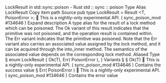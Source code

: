 LockResult in std::sync::poison - Rust
std
::
sync
::
poison
Type Alias
LockResult
Copy item path
Source
pub type LockResult<T> =
Result
<T,
PoisonError
<T>>;
🔬
This is a nightly-only experimental API. (
sync_poison_mod
#134646
)
Expand description
A type alias for the result of a lock method which can be poisoned.
The
Ok
variant of this result indicates that the primitive was not
poisoned, and the operation result is contained within. The
Err
variant indicates
that the primitive was poisoned. Note that the
Err
variant
also
carries
an associated value assigned by the lock method, and it can be acquired through the
into_inner
method. The semantics of the associated value depends on the corresponding
lock method.
Aliased Type
§
enum LockResult<T> {
    Ok(T),
    Err(
PoisonError
<T>),
}
Variants
§
§
Ok(T)
🔬
This is a nightly-only experimental API. (
sync_poison_mod
#134646
)
Contains the success value
§
Err(
PoisonError
<T>)
🔬
This is a nightly-only experimental API. (
sync_poison_mod
#134646
)
Contains the error value